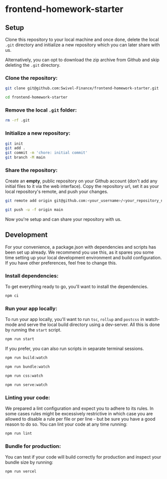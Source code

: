 # frontend-homework-starter

## Setup

Clone this repository to your local machine and once done, delete the local `.git` directory and initialize a new repository which you can later share with us. 

Alternatively, you can opt to download the zip archive from Github and skip deleting the `.git` directory.

### Clone the repository:

```bash
git clone git@github.com:Swivel-Finance/frontend-homework-starter.git

cd frontend-homework-starter
```

### Remove the local `.git` folder:

```bash
rm -rf .git
```

### Initialize a new repository:

```bash
git init
git add .
git commit -m 'chore: initial commit'
git branch -M main
```

### Share the repository:

Create an **empty**, public repository on your Github account (don't add any initial files to it via the web interface). Copy the repository url, set it as your local repository's remote, and push your changes.

```bash
git remote add origin git@github.com:<your_username>/<your_repository_name>.git

git push -u -f origin main
```

Now you're setup and can share your repository with us.

## Development

For your convenience, a package.json with dependencies and scripts has been set up already. We recommend you use this, as it spares you some time setting up your local development environment and build configuration. If you have other preferences, feel free to change this.

### Install dependencies:

To get everything ready to go, you'll want to install the dependencies.

```bash
npm ci
```

### Run your app locally:

To run your app locally, you'll want to run `tsc`, `rollup` and `postcss` in watch-mode and serve the local build directory using a dev-server. All this is done by running the `start` script.

```bash
npm run start
```

If you prefer, you can also run scripts in separate terminal sessions.

```bash
npm run build:watch
```

```bash
npm run bundle:watch
```

```bash
npm run css:watch
```

```bash
npm run serve:watch
```

### Linting your code:

We prepared a lint configuration and expect you to adhere to its rules. In some cases rules might be excessively restrictive in which case you are allowed to disable a rule per file or per line - but be sure you have a good reason to do so. You can lint your code at any time running:

```bash
npm run lint
```

### Bundle for production:

You can test if your code will build correctly for production and inspect your bundle size by running:

```bash
npm run vercel
```
